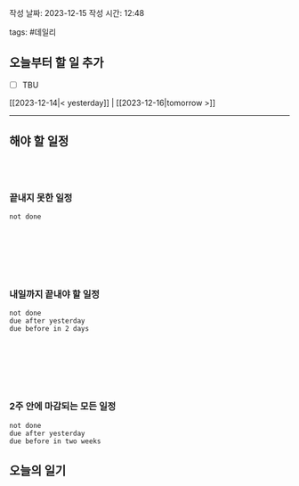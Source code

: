 
작성 날짜: 2023-12-15
작성 시간: 12:48

tags: #데일리

## 오늘부터 할 일 추가
- [ ] TBU  

[[2023-12-14|< yesterday]] | [[2023-12-16|tomorrow >]]  
  
---  
## 해야 할 일정  

<br></br>
### 끝내지 못한 일정

```tasks
not done
```
<br></br>

<br></br>
### 내일까지 끝내야 할 일정
```tasks
not done
due after yesterday
due before in 2 days
```
<br></br>

<br></br>
### 2주 안에 마감되는 모든 일정
```tasks
not done
due after yesterday
due before in two weeks
```

## 오늘의 일기
